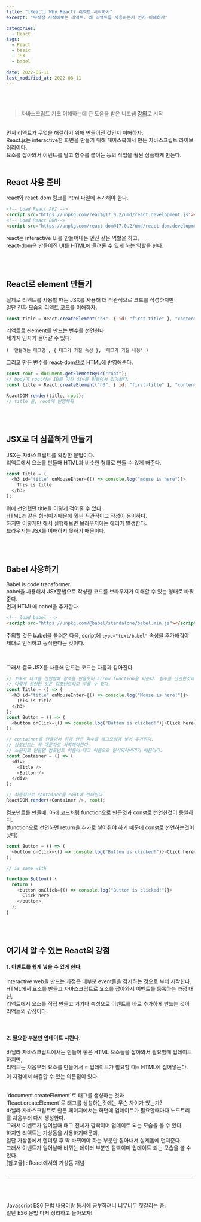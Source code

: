 ```yaml
---
title: "[React] Why React? 리액트 시작하기"
excerpt: "무작정 시작해보는 리액트. 왜 리액트를 사용하는지 먼저 이해하자"

categories:
  - React
tags:
  - React
  - basic
  - JSX
  - babel

date: 2022-05-11
last_modified_at: 2022-08-11
---
```


<br>
<br>

> 자바스크립트 기초 이해하는데 큰 도움을 받은 니꼬쌤 [강의]로 시작

<br>
먼저 리액트가 무엇을 해결하기 위해 만들어진 것인지 이해하자.<br>
React.js는 interactive한 화면을 만들기 위해 페이스북에서 만든 자바스크립트 라이브러리이다.<br>
요소를 잡아와서 이벤트를 달고 함수를 붙이는 등의 작업을 훨씬 심플하게 만든다.

<br>
<br>

## React 사용 준비

react와 react-dom 링크를 html 파일에 추가해야 한다.

```html
<!-- Load React API -->
<script src="https://unpkg.com/react@17.0.2/umd/react.development.js"></script>
<!-- Load React DOM-->
<script src="https://unpkg.com/react-dom@17.0.2/umd/react-dom.development.js"></script>
```

react는 interactive UI를 만들어내는 엔진 같은 역할을 하고,<br>
react-dom은 만들어진 UI를 HTML에 올려둘 수 있게 하는 역할을 한다.

<br>
<br>

## React로 element 만들기

실제로 리액트를 사용할 때는 JSX를 사용해 더 직관적으로 코드를 작성하지만<br>
일단 진짜 모습의 리액트 코드를 이해하자.

```javascript
const title = React.createElement("h3", { id: "first-title" }, "content");
```

리액트로 element를 만드는 변수를 선언한다.<br>
세가지 인자가 들어갈 수 있다.<br>

`( '만들려는 태그명', { 태그가 가질 속성 }, '태그가 가질 내용' )` <br>

그리고 만든 변수를 react-dom으로 HTML에 반영해준다.

```javascript
const root = document.getElementById("root");
// body에 root라는 ID를 가진 div를 만들어서 잡아왔다.
const title = React.createElement("h3", { id: "first-title" }, "content");

ReactDOM.render(title, root);
// title 을, root에 반영해줘
```

<br>
<br>

## JSX로 더 심플하게 만들기

JSX는 자바스크립트를 확장한 문법이다.<br>
리액트에서 요소를 만들때 HTML과 비슷한 형태로 만들 수 있게 해준다.

```javascript
const Title = (
  <h3 id="title" onMouseEnter={() => console.log("mouse is here")}>
    This is title
  </h3>
);
```

위에 선언했던 title을 이렇게 적어줄 수 있다.<br>
HTML과 같은 형식이기때문에 훨씬 직관적이고 작성이 용이하다.
<br>
하지만 이렇게만 해서 실행해보면 브라우저에는 에러가 발생한다.<br>
브라우저는 JSX를 이해하지 못하기 때문이다.

<br>
<br>

## Babel 사용하기

Babel is code transformer.<br>
babel을 사용해서 JSX문법으로 작성한 코드를 브라우저가 이해할 수 있는 형태로 바꿔준다.<br>
먼저 HTML에 babel을 추가한다.

```html
<!-- load babel -->
<script src="https://unpkg.com/@babel/standalone/babel.min.js"></script>
```

주의할 것은 babel을 불러온 다음, script에 `type="text/babel"` 속성을 추가해줘야<br>
제대로 인식하고 동작한다는 것이다.

<br>

그래서 결국 JSX를 사용해 만드는 코드는 다음과 같아진다.

```javascript
// JSX로 태그를 선언할때 함수를 만들듯이 arrow function을 써준다. 함수를 선언한것과 동일하다.
// 이렇게 선언한 것은 컴포넌트라고 부를 수 있다.
const Title = () => (
  <h3 id="title" onMouseEnter={() => console.log("Mouse is here!")}>
    This is title
  </h3>
);
const Button = () => (
  <button onClick={() => console.log("Button is clicked!")}>Click here</button>
);

// container를 만들어서 위에 만든 함수를 태그모양에 넣어 추가한다.
// 컴포넌트는 꼭 대문자로 시작해야한다.
// 소문자로 만들면 컴포넌트 이름이 태그 이름으로 인식되어버리기 때문이다.
const Container = () => (
  <div>
    <Title />
    <Button />
  </div>
);

// 최종적으로 container를 root에 렌더한다.
ReactDOM.render(<Container />, root);
```

컴포넌트를 만들때, 아래 코드처럼 function으로 만든것과 const로 선언한것이 동일하다.<br>
(function으로 선언하면 return을 추가로 넣어줘야 하기 때문에 const로 선언하는것이 낫다)

```javascript
const Button = () => (
  <button onClick={() => console.log("Button is clicked!")}>Click here</button>
);

// is same with

function Button() {
  return (
    <button onClick={() => console.log("Button is clicked!")}>
      Click here
    </button>
  );
}
```

<br>
<br>

## 여기서 알 수 있는 React의 강점

#### 1. 이벤트를 쉽게 넣을 수 있게 한다.

interactive web을 만드는 과정은 대부분 event들을 감지하는 것으로 부터 시작한다.<br>
HTML에서 요소를 만들고 자바스크립트로 요소를 잡아와서 이벤트를 등록하는 과정 대신,<br>
리액트에서 요소를 직접 만들고 거기다 속성으로 이벤트를 바로 추가하게 만드는 것이 리액트의 강점이다.

<br>

#### 2. 필요한 부분만 업데이트 시킨다.

바닐라 자바스크립트에서는 만들어 놓은 HTML 요소들을 잡아와서 필요할때 업데이트하지만,<br>
리액트는 처음부터 요소를 만들어서 ⭐️ 업데이트가 필요할 때⭐️ HTML에 집어넣는다.<br>
이 지점에서 해결할 수 있는 의문점이 있다.

   <br>
   `document.createElement`로 태그를 생성하는 것과<br>
   `React.createElement`로 태그를 생성하는것에는 무슨 차이가 있는가?

   <br>
   바닐라 자바스크립트로 만든 페이지에서는 화면에 업데이트가 필요할때마다 노드트리를 처음부터 다시 생성한다.<br>
   그래서 이벤트가 일어날때 태그 전체가 깜빡이며 업데이트 되는 모습을 볼 수 있다.

   <br>
   하지만 리액트는 가상돔을 사용하기때문에,<br>
   일단 가상돔에서 렌더링 후 딱 바뀌어야 하는 부분만 잡아내서 실제돔에 던져준다.<br>
   그래서 이벤트가 일어날때 바뀌는 데이터 부분만 깜빡이며 업데이트 되는 모습을 볼 수 있다.

   <br>
   [참고글] : React에서의 가상돔 개념

<br>
<br>
<hr/>
<br>
<br>

Javascript ES6 문법 내용이랑 동시에 공부하려니 너무너무 헷갈리는 중.<br>
일단 ES6 문법 마저 정리하고 돌아오자!

[강의]: https://nomadcoders.co/react-for-beginners/lobby
[참고글]: https://velog.io/@mollog/React%EC%97%90%EC%84%9C%EC%9D%98-%EA%B0%80%EC%83%81%EB%8F%94-%EA%B0%9C%EB%85%90
